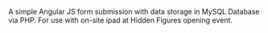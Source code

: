 A simple Angular JS form submission with data storage in MySQL Database via PHP.
For use with on-site ipad at Hidden Figures opening event.
